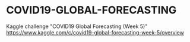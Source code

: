 # COVID19-GLOBAL-FORECASTING

Kaggle challenge "COVID19 Global Forecasting (Week 5)" <br>
https://www.kaggle.com/c/covid19-global-forecasting-week-5/overview  
